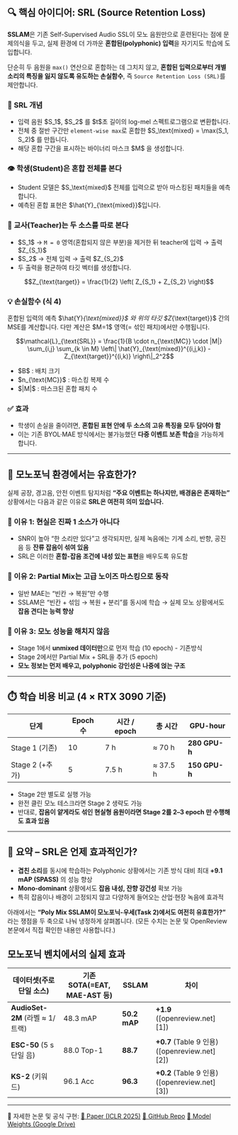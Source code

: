 
## 🔍 핵심 아이디어: SRL (Source Retention Loss)

**SSLAM**은 기존 Self-Supervised Audio SSL이 모노 음원만으로 훈련된다는 점에 문제의식을 두고, 실제 환경에 더 가까운 **혼합된(polyphonic) 입력**을 자기지도 학습에 도입합니다.

단순히 두 음원을 `max()` 연산으로 혼합하는 데 그치지 않고, **혼합된 입력으로부터 개별 소리의 특징을 잃지 않도록 유도하는 손실함수**, 즉 `Source Retention Loss (SRL)`를 제안합니다.

### 🎯 SRL 개념

* 입력 음원 \$S\_1\$, \$S\_2\$ 를 \$t\$초 길이의 log-mel 스펙트로그램으로 변환합니다.
* 전체 중 절반 구간만 `element-wise max`로 혼합한 \$S\_\text{mixed} = \max(S\_1, S\_2)\$ 를 만듭니다.
* 해당 혼합 구간을 표시하는 바이너리 마스크 \$M\$ 을 생성합니다.

### 👁️ 학생(Student)은 혼합 전체를 본다

* Student 모델은 \$S\_\text{mixed}\$ 전체를 입력으로 받아 마스킹된 패치들을 예측합니다.
* 예측된 혼합 표현은 \$\hat{Y}\_{\text{mixed}}\$입니다.

### 🧠 교사(Teacher)는 두 소스를 **따로** 본다

* \$S\_1\$ → `M = 0` 영역(혼합되지 않은 부분)을 제거한 뒤 teacher에 입력 → 출력 \$Z\_{S\_1}\$
* \$S\_2\$ → 전체 입력 → 출력 \$Z\_{S\_2}\$
* 두 출력을 평균하여 타깃 벡터를 생성합니다.

```math
Z_{\text{target}} = \frac{1}{2} \left( Z_{S_1} + Z_{S_2} \right)
```

### 💡 손실함수 (식 4)

혼합된 입력의 예측 \$\hat{Y}*{\text{mixed}}\$ 와 위의 타깃 \$Z*{\text{target}}\$ 간의 MSE를 계산합니다. 다만 계산은 \$M=1\$ 영역(= 섞인 패치)에서만 수행됩니다.

```math
\mathcal{L}_{\text{SRL}} = \frac{1}{B \cdot n_{\text{MC}} \cdot |M|} \sum_{i,j} \sum_{k \in M} \left\| \hat{Y}_{\text{mixed}}^{(i,j,k)} - Z_{\text{target}}^{(i,k)} \right\|_2^2
```

* \$B\$ : 배치 크기
* \$n\_{\text{MC}}\$ : 마스킹 복제 수
* \$|M|\$ : 마스크된 혼합 패치 수

### ✅ 효과

* 학생이 손실을 줄이려면, **혼합된 표현 안에 두 소스의 고유 특징을 모두 담아야 함**
* 이는 기존 BYOL·MAE 방식에서는 불가능했던 **다중 이벤트 보존 학습**을 가능하게 합니다.

---

## 💬 모노포닉 환경에서는 유효한가?

실제 공장, 경고음, 안전 이벤트 탐지처럼 **“주요 이벤트는 하나지만, 배경음은 존재하는”** 상황에서는 다음과 같은 이유로 **SRL은 여전히 의미 있습니다.**

### 🧩 이유 1: 현실은 진짜 1 소스가 아니다

* SNR이 높아 “한 소리만 있다”고 생각되지만, 실제 녹음에는 기계 소리, 반향, 공진음 등 **잔류 잡음이 섞여 있음**
* SRL은 이러한 **혼합-잡음 조건에 내성 있는 표현**을 배우도록 유도함

### 🧩 이유 2: Partial Mix는 고급 노이즈 마스킹으로 동작

* 일반 MAE는 “빈칸 → 복원”만 수행
* SSLAM은 “빈칸 + 섞임 → 복원 + 분리”를 동시에 학습 → 실제 모노 상황에서도 **잡음 견디는 능력 향상**

### 🧩 이유 3: 모노 성능을 해치지 않음

* Stage 1에서 **unmixed 데이터만**으로 먼저 학습 (10 epoch) - 기존방식
* Stage 2에서만 Partial Mix + SRL을 추가 (5 epoch)
* **모노 정보는 먼저 배우고, polyphonic 강인성은 나중에 얹는 구조**

---

## ⏱️ 학습 비용 비교 (4 × RTX 3090 기준)

| 단계      | Epoch 수 | 시간 / epoch | 총 시간     | GPU-hour      |
| ------- | ------- | ---------- | -------- | ------------- |
| Stage 1 (기존)| 10      | 7 h        | ≈ 70 h   | **280 GPU-h** |
| Stage 2 (+추가)| 5       | 7.5 h      | ≈ 37.5 h | **150 GPU-h** |

* Stage 2만 별도로 실행 가능
* 완전 클린 모노 테스크라면 Stage 2 생략도 가능
* 반대로, **잡음이 얕게라도 섞인 현실형 음원이라면 Stage 2를 2–3 epoch 만 수행해도 효과 있음**

---

## 🧪 요약 – SRL은 언제 효과적인가?

* **겹친 소리**를 동시에 학습하는 Polyphonic 상황에서는 기존 방식 대비 최대 **+9.1 mAP (SPASS)** 의 성능 향상
* **Mono-dominant** 상황에서도 **잡음 내성, 잔향 강건성** 확보 가능
* 특히 잡음이나 배경이 고정되지 않고 다양하게 들어오는 산업·현장 녹음에 효과적


아래에서는 **“Poly Mix SSLAM이 모노포닉-우세(Task 2)에서도 여전히 유효한가?”** 라는 쟁점을 두 축으로 나눠 냉정하게 살펴봅니다.
(모든 수치는 논문 및 OpenReview 본문에서 직접 확인한 내용만 사용합니다.)


##  모노포닉 벤치에서의 실제 효과

| 데이터셋(주로 단일 소스)              | 기존 SOTA(=EAT, MAE-AST 등) | SSLAM        | 차이                                          |
| --------------------------- | ------------------------ | ------------ | ------------------------------------------- |
| **AudioSet-2M** (라벨 ≈ 1/트랙) | 48.3 mAP                 | **50.2 mAP** | **+1.9** ([openreview.net][1])              |
| **ESC-50** (5 s 단일 음)       | 88.0 Top-1               | **88.7**     | **+0.7** (Table 9 인용) ([openreview.net][2]) |
| **KS-2** (키워드)              | 96.1 Acc                 | **96.3**     | **+0.2** (Table 9 인용) ([openreview.net][3]) |


---

🔗 자세한 논문 및 공식 구현:
[🔗 Paper (ICLR 2025)](https://arxiv.org/abs/2403.13028)
[🔗 GitHub Repo](https://github.com/ta012/SSLAM)
[🔗 Model Weights (Google Drive)](https://github.com/ta012/SSLAM#pretrained-models)


